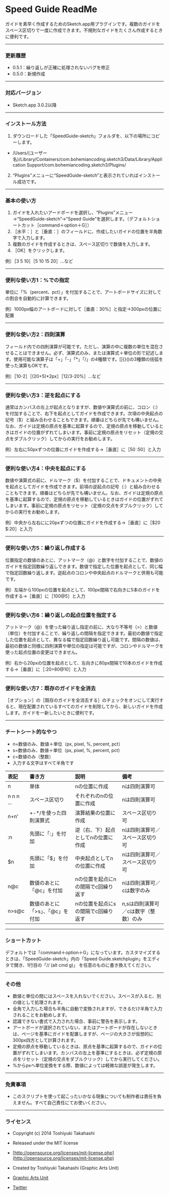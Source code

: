 # Speed Guide ReadMe #

ガイドを素早く作成するためのSketch.app用プラグインです。複数のガイドをスペース区切りで一度に作成できます。不規則なガイドをたくさん作成するときに便利です。

-----

### 更新履歴 ###

* 0.5.1：繰り返しが正確に処理されないバグを修正
* 0.5.0：新規作成

-----

### 対応バージョン ###

* Sketch.app 3.0.2以降

-----

### インストール方法 ###

1. ダウンロードした「SpeedGuide-sketch」フォルダを、以下の場所にコピーします。
 * /Users/(ユーザー名)/Library/Containers/com.bohemiancoding.sketch3/Data/Library/Application Support/com.bohemiancoding.sketch3/Plugins/
2. “Plugins”メニューに“SpeedGuide-sketch”と表示されていればインストール成功です。

-----

### 基本の使い方 ###

1. ガイドを入れたいアードボードを選択し、“Plugins”メニュー→“SpeedGuide-sketch”→“Speed Guide”を選択します。（デフォルトショートカット［command＋option＋G］）
2. ［水平：］と［垂直：］のフィールドに、作成したいガイドの位置を半角数字で入力します。
3. 複数のガイドを作成するときは、スペース区切りで数値を入力します。
4. ［OK］をクリックします。

例）［3 5 10］［5 10 15 20］...など

-----

### 便利な使い方1：%での指定 ###

単位に「%（percent、pct）」を付加することで、アートボードサイズに対しての割合を自動的に計算できます。

例）1000px幅のアートボードに対して［垂直：30%］と指定→300pxの位置に配置

-----

### 便利な使い方2：四則演算 ###

フィールド内での四則演算が可能です。ただし、演算の中に複数の単位を混在させることはできません。必ず、演算式のみ、または演算式＋単位の形で記述します。使用可能な演算子は「+」「-」「*」「/」の4種類です。[]{}()の3種類の括弧を使った演算もOKです。

例）［10-2］［(20+5)*2px］［12/3-20%］...など

-----

### 便利な使い方3：逆を起点にする ###

通常はカンバスの左上が起点となりますが、数値や演算式の前に、コロン（:）を付加することで、右下を起点としてガイドを作成できます。次項の中央起点の記号（$）と組み合わせることもできます。順番はどちらが先でも構いません。なお、ガイドは定規の原点を基準に起算するので、定規の原点を移動しているときはガイドの位置がずれてしまいます。事前に定規の原点をリセット（定規の交点をダブルクリック）してからの実行をお勧めします。

例）左右に50pxずつの位置にガイドを作成する→［垂直］に［50 :50］と入力

-----

### 便利な使い方4：中央を起点にする ###

数値や演算式の前に、ドルマーク（$）を付加することで、ドキュメントの中央を起点としてガイドを作成できます。前項の逆起点の記号（:）と組み合わせることもできます。順番はどちらが先でも構いません。なお、ガイドは定規の原点を基準に起算するので、定規の原点を移動しているときはガイドの位置がずれてしまいます。事前に定規の原点をリセット（定規の交点をダブルクリック）してからの実行をお勧めします。

例）中央から左右にに20pxずつの位置にガイドを作成する→［垂直］に［$20 $:20］と入力

-----

### 便利な使い方5：繰り返し作成する ###

位置指定の数値のあとに、アットマーク（@）と数字を付加することで、数値のガイドを指定回数繰り返しできます。数値で指定した位置を起点として、同じ幅で指定回数繰り返します。逆起点のコロンや中央起点のドルマークと併用も可能です。

例）左端から100pxの位置を起点として、100px間隔で右向きに5本のガイドを作成する→［垂直］に［100@5］と入力

-----

### 便利な使い方6：繰り返しの起点位置を指定する ###

アットマーク（@）を使った繰り返し指定の前に、大なり不等号（>）と数値（単位）を付加することで、繰り返しの間隔を指定できます。最初の数値で指定した位置を起点として、異なる幅で指定回数繰り返し可能です。間隔の数値は、最初の数値と同様に四則演算や単位の指定は可能ですが、コロンやドルマークを使った起点位置の変更はできません。

例）右から20pxの位置を起点として、左向きに80px間隔で10本のガイドを作成する→［垂直］に［:20>80@10］と入力

-----

### 便利な使い方7：既存のガイドを全消去 ###

［オプション］の［既存のガイドを全消去する］のチェックをオンにして実行すると、現在配置されているすべてのガイドを削除してから、新しいガイドを作成します。ガイドを一新したいときに便利です。

-----

### チートシート的なやつ ###

* n=数値のみ、数値＋単位（px, pixel, %, percent, pct）
* s=数値のみ、数値＋単位（px, pixel, %, percent, pct）
* c=数値のみ（整数）
* 入力する文字はすべて半角です

| 表記 | 書き方 | 説明 | 備考 |
|:-----------|:------------|:------------|:------------|
| n | 単体 | nの位置に作成 | nは四則演算可 |
| n n n ... | スペース区切り | それぞれのnの位置に作成 | nは四則演算可 |
| n+n’ | +-*/を使った四則演算式 | 演算結果の位置に作成 | スペース区切り可 |
| :n | 先頭に「:」を付加 | 逆（右、下）起点としてnの位置に作成 | nは四則演算可／スペース区切り可 |
| $n | 先頭に「$」を付加 | 中央起点としてnの位置に作成 | nは四則演算可／スペース区切り可 |
| n@c | 数値のあとに「@c」を付加 | nの位置を起点にnの間隔でc回繰り返す | nは四則演算可／cは数字のみ |
| n>s@c | 数値のあとに「>s」、「@c」を付加 | nの位置を起点にsの間隔でc回繰り返す | n,sは四則演算可／cは数字（整数）のみ |

-----

### ショートカット ###

デフォルトでは「command＋option＋G」になっています。カスタマイズするときは、「SpeedGuide-sketch」内の「Speed Guide.sketchplugin」をエディタで開き、1行目の「// (alt cmd g)」 を任意のものに書き換えてください。

-----

### その他 ###

* 数値と単位の間にはスペースを入れないでください。スペースが入ると、別の値として処理されます。
* 全角で入力した場合も半角に自動で変換されますが、できるだけ半角で入力されることをお勧めします。
* 認識できない書式で入力された場合、事前に警告を表示します。
* アートボードが選択されていない、またはアートボードが存在しないときは、ページを基準にガイドを配置しますが、ページの大きさが仮想的に300px四方として計算されます。
* 定規の原点を移動しているときは、原点を基準に起算するので、ガイドの位置がずれてしまいます。カンバスの左上を基準にするときは、必ず定規の原点をリセット（定規の交点をダブルクリック）してから実行してください。
* %からpxへ単位変換をする際、数値によっては軽微な誤差が発生します。

-----

### 免責事項 ###

* このスクリプトを使って起こったいかなる現象についても制作者は責任を負えません。すべて自己責任にてお使いください。

-----

### ライセンス ###

* Copyright (c) 2014 Toshiyuki Takahashi
* Released under the MIT license
* [http://opensource.org/licenses/mit-license.php](http://opensource.org/licenses/mit-license.php)

* Created by Toshiyuki Takahashi (Graphic Arts Unit)
* [Graphic Arts Unit](http://www.graphicartsunit.com/)
* [Twitter](https://twitter.com/gautt)
